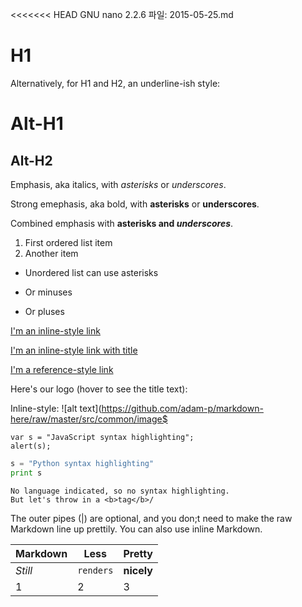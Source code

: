 <<<<<<< HEAD
  GNU nano 2.2.6             파일: 2015-05-25.md

# H1

Alternatively, for H1 and H2, an underline-ish style:

Alt-H1
=====

Alt-H2
------




Emphasis, aka italics, with *asterisks* or _underscores_.

Strong emephasis, aka bold, with **asterisks** or __underscores__.

Combined emphasis with **asterisks and _underscores_**.




1. First ordered list item
2. Another item

* Unordered list can use asterisks
- Or minuses
+ Or pluses




[I'm an inline-style link](https://www.google.com)

[I'm an inline-style link with title](https://www.google.com "Google's Homepage")

[I'm a reference-style link][Arbitrary case-insensitive reference text]

[arbitrary case-insensitive reference text]: https://www.mozilla.org




Here's our logo (hover to see the title text):

Inline-style:
![alt text](https://github.com/adam-p/markdown-here/raw/master/src/common/image$




```javascripte
var s = "JavaScript syntax highlighting";
alert(s);
```

```python
s = "Python syntax highlighting"
print s
```

```
No language indicated, so no syntax highlighting.
But let's throw in a <b>tag</b>/
```




The outer pipes (|) are optional, and you don;t need to make the raw Markdown line up prettily. You can also use inline Markdown.

Markdown | Less | Pretty
--- | --- | ---
*Still* | `renders` | **nicely**
1 | 2 | 3
